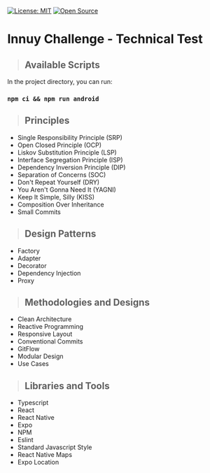 

[![License: MIT](https://img.shields.io/badge/License-MIT-yellow.svg)](https://opensource.org/licenses/MIT)
[![Open Source](https://badges.frapsoft.com/os/v1/open-source.svg?v=103)](https://opensource.org/)

# **Innuy Challenge -  Technical Test**

> ## Available Scripts

In the project directory, you can run:

### `npm ci && npm run android`

> ## Principles

* Single Responsibility Principle (SRP)
* Open Closed Principle (OCP)
* Liskov Substitution Principle (LSP)
* Interface Segregation Principle (ISP)
* Dependency Inversion Principle (DIP)
* Separation of Concerns (SOC)
* Don't Repeat Yourself (DRY)
* You Aren't Gonna Need It (YAGNI)
* Keep It Simple, Silly (KISS)
* Composition Over Inheritance
* Small Commits

> ## Design Patterns

* Factory
* Adapter
* Decorator
* Dependency Injection
* Proxy

> ## Methodologies and Designs

* Clean Architecture
* Reactive Programming
* Responsive Layout
* Conventional Commits
* GitFlow
* Modular Design
* Use Cases

> ## Libraries and Tools

* Typescript
* React
* React Native
* Expo
* NPM
* Eslint
* Standard Javascript Style
* React Native Maps
* Expo Location
